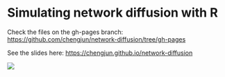 Simulating network diffusion with R
=================
Check the files on the gh-pages branch:
https://github.com/chengjun/network-diffusion/tree/gh-pages

See the slides here:
https://chengjun.github.io/network-diffusion


![](http://chengjun.github.io/network-diffusion/Simulating%20Network%20Diffusion%20with%20R_files/12964037813_54f5642268_o.gif)
